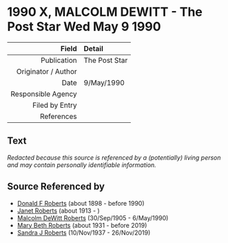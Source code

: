 ﻿---
layout: page
permalink: /sources/s93810194
---

# 1990 X, MALCOLM DEWITT - The Post Star Wed May 9 1990

Field | Detail
---:|:---
Publication | The Post Star
Originator / Author | 
Date | 9/May/1990
Responsible Agency | 
Filed by Entry | 
References | 

## Text

_Redacted because this source is referenced by a (potentially) living person and may contain personally identifiable information._

## Source Referenced by

* [Donald F Roberts](../people/@38158777@-donald-f-roberts-b1898-d1990.md) (about 1898 - before 1990)
* [Janet Roberts](../people/@46105652@-janet-roberts-b1913-d.md) (about 1913 - )
* [Malcolm DeWitt Roberts](../people/@21721539@-malcolm-dewitt-roberts-b1905-9-30-d1990-5-6.md) (30/Sep/1905 - 6/May/1990)
* [Mary Beth Roberts](../people/@44331192@-mary-beth-roberts-b1931-d2019.md) (about 1931 - before 2019)
* [Sandra J Roberts](../people/@40000604@-sandra-j-roberts-b1937-11-10-d2019-11-26.md) (10/Nov/1937 - 26/Nov/2019)
